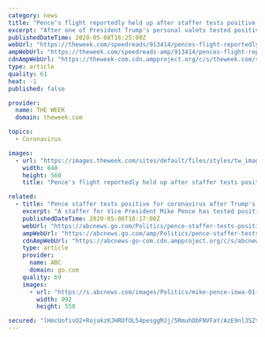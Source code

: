 ```yaml
---
category: news
title: "Pence's flight reportedly held up after staffer tests positive for coronavirus"
excerpt: "After one of President Trump's personal valets tested positive for COVID-19, a staffer for Vice President Mike Pence has reportedly tested positive as well. Pence's flight to Iowa"
publishedDateTime: 2020-05-08T16:25:00Z
webUrl: "https://theweek.com/speedreads/913414/pences-flight-reportedly-held-after-staffer-tests-positive-coronavirus"
ampWebUrl: "https://theweek.com/speedreads-amp/913414/pences-flight-reportedly-held-after-staffer-tests-positive-coronavirus"
cdnAmpWebUrl: "https://theweek-com.cdn.ampproject.org/c/s/theweek.com/speedreads-amp/913414/pences-flight-reportedly-held-after-staffer-tests-positive-coronavirus"
type: article
quality: 61
heat: -1
published: false

provider:
  name: THE WEEK
  domain: theweek.com

topics:
  - Coronavirus

images:
  - url: "https://images.theweek.com/sites/default/files/styles/tw_image_6_4/public/gettyimages-1211309963_1.jpg?itok=X5osKTqu"
    width: 840
    height: 560
    title: "Pence's flight reportedly held up after staffer tests positive for coronavirus"

related:
  - title: "Pence staffer tests positive for coronavirus after Trump's personal valet does same"
    excerpt: "A staffer for Vice President Mike Pence has tested positive for the coronavirus one day after President Donald Trump revealed his personal valet had tested positive."
    publishedDateTime: 2020-05-08T18:17:00Z
    webUrl: "https://abcnews.go.com/Politics/pence-staffer-tests-positive-coronavirus-trumps-personal-valet/story?id=70582316"
    ampWebUrl: "https://abcnews.go.com/amp/Politics/pence-staffer-tests-positive-coronavirus-trumps-personal-valet/story?id=70582316"
    cdnAmpWebUrl: "https://abcnews-go-com.cdn.ampproject.org/c/s/abcnews.go.com/amp/Politics/pence-staffer-tests-positive-coronavirus-trumps-personal-valet/story?id=70582316"
    type: article
    provider:
      name: ABC
      domain: go.com
    quality: 69
    images:
      - url: "https://s.abcnews.com/images/Politics/mike-pence-iowa-01-ap-jc-200508_hpMain_16x9_992.jpg"
        width: 992
        height: 558

secured: "lHmcUofisO2+RojakzKJHROfOL54pesggMJj/5RmuhObFNVFaY/AzE9nl3SZt/wXa36eyaWfa/adOGWojSZV7j4IcBD9oCYpTvvzkYFWG/gkD/o/LWvioEIPledytD997XAXwDJMK6XXjxmB0vxeft8/C5uxLFYwkg+oC2/pyB4BFUvHWmqDcgd/ooSgSXdWha9N8oY5Xwas1ySjTPrAPHqBrcvrsq0PwVoGYEBF9xXQ1aWQbPO/wdkgIlSiQgoaQ4UlasEO+8XAzh4E3w9lK4+q2YDvWpAw19BTW4i0qBhCQ034W5RlynfQ1t9woxBn;vVOkqqYMDeF8JDxKyl7LTg=="
---
```


